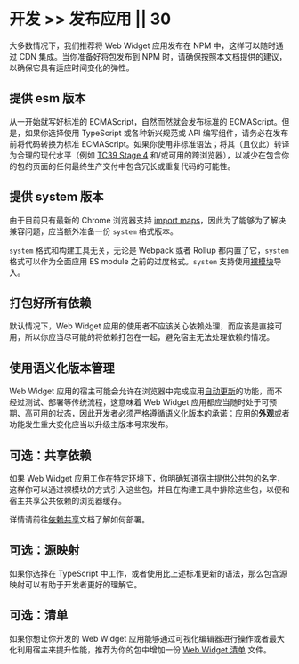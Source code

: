 # 开发 >> 发布应用 || 30

大多数情况下，我们推荐将 Web Widget 应用发布在 NPM 中，这样可以随时通过 CDN 集成。当你准备好将包发布到 NPM 时，请确保按照本文档提供的建议，以确保它具有适应时间变化的弹性。

## 提供 esm 版本

从一开始就写好标准的 ECMAScript，自然而然就会发布标准的 ECMAScript。但是，如果你选择使用 TypeScript 或各种新兴规范或 API 编写组件，请务必在发布前将代码转换为标准 ECMAScript。如果你使用非标准语法；将其（且仅此）转译为合理的现代水平（例如 [TC39 Stage 4](https://github.com/tc39/proposals/blob/master/finished-proposals.md) 和/或可用的跨浏览器），以减少在包含你的包的页面的任何最终生产交付中包含冗长或重复代码的可能性。

## 提供 system 版本

由于目前只有最新的 Chrome 浏览器支持 [import maps](https://github.com/WICG/import-maps)，因此为了能够为了解决兼容问题，应当额外准备一份 `system` 格式版本。

`system` 格式和构建工具无关，无论是 Webpack 或者 Rollup 都内置了它，`system` 格式可以作为全面应用 ES module 之前的过度格式。`system` 支持使用[裸模块](https://github.com/WICG/import-maps)导入。

## 打包好所有依赖

默认情况下，Web Widget 应用的使用者不应该关心依赖处理，而应该是直接可用，所以你应当尽可能的将依赖打包在一起，避免宿主无法处理依赖的情况。

## 使用语义化版本管理

Web Widget 应用的宿主可能会允许在浏览器中完成应用[自动更新](../architecture/auto-update.md)的功能，而不经过测试、部署等传统流程，这意味着 Web Widget 应用都应当随时处于可预期、高可用的状态，因此开发者必须严格遵循[语义化版本](https://semver.org)的承诺：应用的**外观**或者功能发生重大变化应当以升级主版本号来发布。

## 可选：共享依赖

如果 Web Widget 应用工作在特定环境下，你明确知道宿主提供公共包的名字，这样你可以通过裸模块的方式引入这些包，并且在构建工具中排除这些包，以便和宿主共享公共依赖的浏览器缓存。

详情请前往[依赖共享](../architecture/shared-dependencies.md)文档了解如何部署。

## 可选：源映射

如果你选择在 TypeScript 中工作，或者使用比上述标准更新的语法，那么包含源映射可以有助于开发者更好的理解它。

## 可选：清单

如果你想让你开发的 Web Widget 应用能够通过可视化编辑器进行操作或者最大化利用宿主来提升性能，推荐为你的包中增加一份 [Web Widget 清单](../../docs/manifest/overview.md) 文件。

